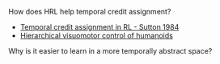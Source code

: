 How does HRL help temporal credit assignment?

- [Temporal credit assignment in RL - Sutton 1984](https://scholarworks.umass.edu/dissertations/AAI8410337/)
- [Hierarchical visuomotor control of humanoids](https://arxiv.org/abs/1811.09656)

Why is it easier to learn in a more temporally abstract space?
